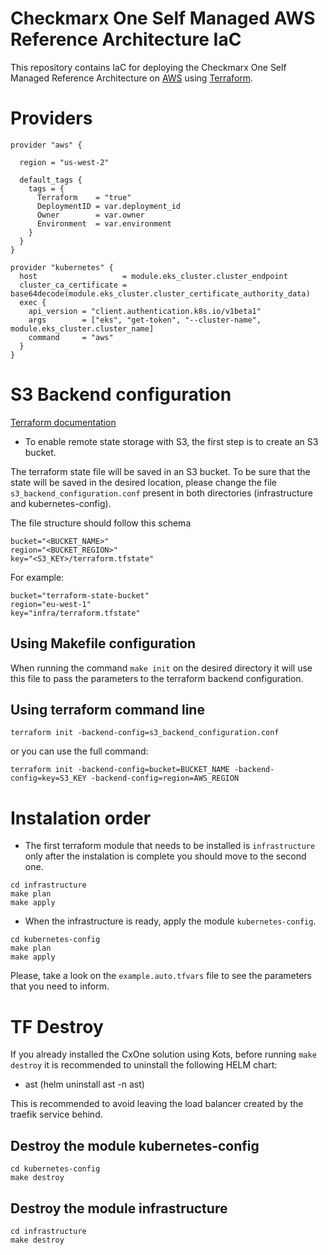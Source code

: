 # Checkmarx One Self Managed AWS Reference Architecture IaC 

This repository contains IaC for deploying the Checkmarx One Self Managed Reference Architecture on [AWS](https://aws.amazon.com) using [Terraform](https://www.terraform.io). 

# Providers


```
provider "aws" {

  region = "us-west-2"

  default_tags {
    tags = {
      Terraform    = "true"
      DeploymentID = var.deployment_id
      Owner        = var.owner
      Environment  = var.environment
    }
  }
}

provider "kubernetes" {
  host                   = module.eks_cluster.cluster_endpoint
  cluster_ca_certificate = base64decode(module.eks_cluster.cluster_certificate_authority_data)
  exec {
    api_version = "client.authentication.k8s.io/v1beta1"
    args        = ["eks", "get-token", "--cluster-name", module.eks_cluster.cluster_name]
    command     = "aws"
  }
}

```

# S3 Backend configuration

[Terraform documentation](https://www.terraform.io/language/settings/backends/s3)

 - To enable remote state storage with S3, the first step is to create an S3 bucket.

The terraform state file will be saved in an S3 bucket. To be sure that the state will be saved in the desired location, please change the file `s3_backend_configuration.conf` present in both directories (infrastructure and kubernetes-config).

The file structure should follow this schema
```
bucket="<BUCKET_NAME>"
region="<BUCKET_REGION>"
key="<S3_KEY>/terraform.tfstate"
```

For example:
```
bucket="terraform-state-bucket"
region="eu-west-1"
key="infra/terraform.tfstate"
```


## Using Makefile configuration
When running the command `make init` on the desired directory it will use this file to pass the parameters to the terraform backend configuration.

## Using terraform command line
`terraform init -backend-config=s3_backend_configuration.conf`

or you can use the full command:

`terraform init -backend-config=bucket=BUCKET_NAME -backend-config=key=S3_KEY -backend-config=region=AWS_REGION`

# Instalation order

- The first terraform module that needs to be installed is `infrastructure`  only after the instalation is complete you should move to the second one.


```
cd infrastructure
make plan
make apply
```


- When the infrastructure is ready, apply the module `kubernetes-config`.

```
cd kubernetes-config
make plan
make apply
```

Please, take a look on the `example.auto.tfvars` file to see the parameters that you need to inform.



# TF Destroy


If you already installed the CxOne solution using Kots, before running `make destroy` it is recommended to uninstall the following HELM chart:
- ast (helm uninstall ast -n ast)

This is recommended to avoid leaving the load balancer created by the traefik service behind.

## Destroy the module kubernetes-config

```
cd kubernetes-config
make destroy
```

## Destroy the module infrastructure

```
cd infrastructure
make destroy
```